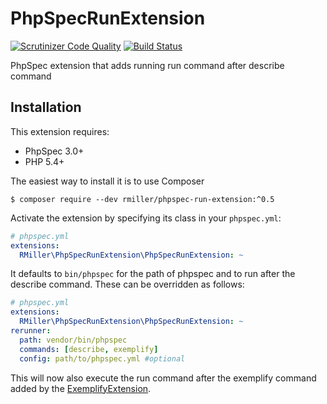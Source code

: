PhpSpecRunExtension
===================

[![Scrutinizer Code Quality](https://scrutinizer-ci.com/g/richardmiller/PhpSpecRunExtension/badges/quality-score.png?b=master)](https://scrutinizer-ci.com/g/richardmiller/PhpSpecRunExtension/?branch=master)
[![Build Status](https://scrutinizer-ci.com/g/richardmiller/PhpSpecRunExtension/badges/build.png?b=master)](https://scrutinizer-ci.com/g/richardmiller/PhpSpecRunExtension/build-status/master)

PhpSpec extension that adds running run command after describe command

Installation
------------

This extension requires:

* PhpSpec 3.0+
* PHP 5.4+

The easiest way to install it is to use Composer

```
$ composer require --dev rmiller/phpspec-run-extension:^0.5
```

Activate the extension by specifying its class in your ``phpspec.yml``:

```yaml
# phpspec.yml
extensions:
  RMiller\PhpSpecRunExtension\PhpSpecRunExtension: ~
```

It defaults to `bin/phpspec` for the path of phpspec and to run after the describe command.
These can be overridden as follows:

```yaml
# phpspec.yml
extensions:
  RMiller\PhpSpecRunExtension\PhpSpecRunExtension: ~
rerunner:
  path: vendor/bin/phpspec
  commands: [describe, exemplify]
  config: path/to/phpspec.yml #optional
```

This will now also execute the run command after the exemplify command added by the
[ExemplifyExtension](https://github.com/richardmiller/ExemplifyExtension).
